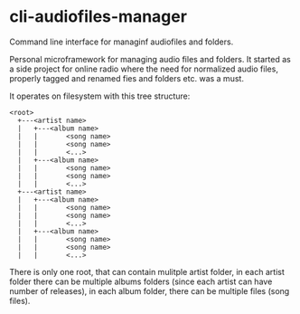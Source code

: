 # cli-audiofiles-manager
Command line interface for managinf audiofiles and folders. 


Personal microframework for managing audio files and folders. It started as a side project for online radio where the need for normalized audio files, properly tagged and renamed fies and folders etc. was a must.

It operates on filesystem with this tree structure:
```
<root>
  +---<artist name>
  |   +---<album name>
  |   |       <song name>
  |   |       <song name>
  |   |       <...>
  |   +---<album name>
  |   |       <song name>
  |   |       <song name>
  |   |       <...>
  +---<artist name>
  |   +---<album name>
  |   |       <song name>
  |   |       <song name>
  |   |       <...>
  |   +---<album name>
  |   |       <song name>
  |   |       <song name>
  |   |       <...>
  ```
There is only one root, that can contain mulitple artist folder, in each artist folder there can be multiple albums folders (since each artist can have number of releases), in each album folder, there can be multiple files (song files).

  
